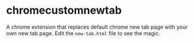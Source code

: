# chromecustomnewtab
A chrome extension that replaces default chrome new tab page with your own new tab page. Edit the `new-tab.html` file to see the magic.
